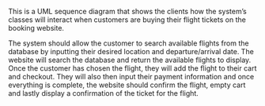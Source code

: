This is a UML sequence diagram that shows the clients how the system’s classes will interact when customers are buying their flight tickets on the booking website.

The system should allow the customer to search available flights from the database by inputting their desired location and departure/arrival date. 
The website will search the database and return the available flights to display. 
Once the customer has chosen the flight, they will add the flight to their cart and checkout. 
They will also then input their payment information and once everything is complete, the website should confirm the flight, empty cart and 
lastly display a confirmation of the ticket for the flight.